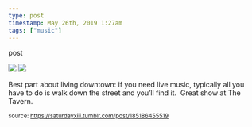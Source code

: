 ```yaml
---
type: post
timestamp: May 26th, 2019 1:27am
tags: ["music"]
---
```

post


 <img src="https://saturdayxiii.github.io/media/185186455519_1.jpg"/>
       

   

 <img src="https://saturdayxiii.github.io/media/185186455519_2.jpg"/>
       

        
Best part about living downtown: if you need live music, typically all you have to do is walk down the street and you’ll find it.  Great show at The Tavern.
 
      
      
      
      
      
  
<small>source: https://saturdayxiii.tumblr.com/post/185186455519</small>